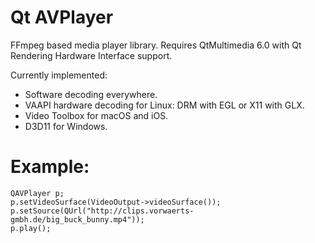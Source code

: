 # Qt AVPlayer

FFmpeg based media player library.
Requires QtMultimedia 6.0 with Qt Rendering Hardware Interface support.

Currently implemented:
* Software decoding everywhere.
* VAAPI hardware decoding for Linux:
  DRM with EGL or X11 with GLX.
* Video Toolbox for macOS and iOS.
* D3D11 for Windows. 

# Example:
    QAVPlayer p;
    p.setVideoSurface(VideoOutput->videoSurface());
    p.setSource(QUrl("http://clips.vorwaerts-gmbh.de/big_buck_bunny.mp4"));
    p.play();

